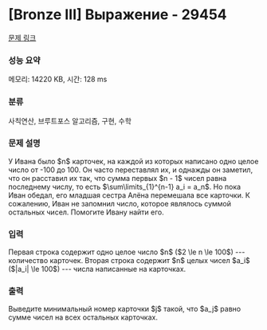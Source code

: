 # [Bronze III] Выражение - 29454 

[문제 링크](https://www.acmicpc.net/problem/29454) 

### 성능 요약

메모리: 14220 KB, 시간: 128 ms

### 분류

사칙연산, 브루트포스 알고리즘, 구현, 수학

### 문제 설명

<p>У Ивана было $n$ карточек, на каждой из которых написано одно целое число от -100 до 100. Он часто переставлял их, и однажды он заметил, что он расставил их так, что сумма первых $n - 1$ чисел равна последнему числу, то есть $\sum\limits_{1}^{n-1} a_i = a_n$. Но пока Иван обедал, его младшая сестра Алёна перемешала все карточки. К сожалению, Иван не запомнил число, которое являлось суммой остальных чисел. Помогите Ивану найти его.</p>

### 입력 

 <p>Первая строка содержит одно целое число $n$ ($2 \le n \le 100$) --- количество карточек. Вторая строка содержит $n$ целых чисел $a_i$ ($|a_i| \le 100$) --- числа написанные на карточках.</p>

### 출력 

 <p>Выведите минимальный номер карточки $j$ такой, что $a_j$ равно сумме чисел на всех остальных карточках.</p>

